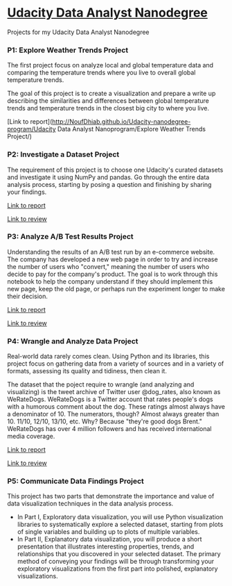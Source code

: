 # [Udacity Data Analyst Nanodegree](https://www.udacity.com/course/data-analyst-nanodegree--nd002)
Projects for my Udacity Data Analyst Nanodegree

### P1: Explore Weather Trends Project

The first project focus on analyze local and global temperature data and comparing the temperature trends where you live to overall global temperature trends.

The goal of this project is to create a visualization and prepare a write up describing the similarities and differences between global temperature trends and temperature trends in the closest big city to where you live.

[Link to report](http://NoufDhiab.github.io/Udacity-nanodegree-program/Udacity Data Analyst Nanoprogram/Explore Weather Trends Project/)

### P2: Investigate a Dataset Project

The requirement of this project is to choose one Udacity's curated datasets and investigate it using NumPy and pandas. Go through the entire data analysis process, starting by posing a question and finishing by sharing your findings.

[Link to report](http://davidventuri.github.io/udacity-dand-p1/)

[Link to review](https://review.udacity.com/#!/reviews/137257/shared)

### P3: Analyze A/B Test Results Project

Understanding the results of an A/B test run by an e-commerce website. The company has developed a new web page in order to try and increase the number of users who "convert," meaning the number of users who decide to pay for the company's product. The goal is to work through this notebook to help the company understand if they should implement this new page, keep the old page, or perhaps run the experiment longer to make their decision.

[Link to report](http://davidventuri.github.io/udacity-dand-p2/)

[Link to review](https://review.udacity.com/#!/reviews/145890/shared)

### P4: Wrangle and Analyze Data Project

Real-world data rarely comes clean. Using Python and its libraries, this project focus on gathering data from a variety of sources and in a variety of formats, assessing its quality and tidiness, then clean it.

The dataset that the poject require to wrangle (and analyzing and visualizing) is the tweet archive of Twitter user @dog_rates, also known as WeRateDogs. WeRateDogs is a Twitter account that rates people's dogs with a humorous comment about the dog. These ratings almost always have a denominator of 10. The numerators, though? Almost always greater than 10. 11/10, 12/10, 13/10, etc. Why? Because "they're good dogs Brent." WeRateDogs has over 4 million followers and has received international media coverage.

[Link to report](/p3/report.md)

[Link to review](https://review.udacity.com/#!/reviews/165416/shared)

### P5: Communicate Data Findings Project

This project has two parts that demonstrate the importance and value of data visualization techniques in the data analysis process.

- In Part I, Exploratory data visualization, you will use Python visualization libraries to systematically explore a selected dataset, starting from plots of single variables and building up to plots of multiple variables.
- In Part II, Explanatory data visualization, you will produce a short presentation that illustrates interesting properties, trends, and relationships that you discovered in your selected dataset. The primary method of conveying your findings will be through transforming your exploratory visualizations from the first part into polished, explanatory visualizations.
